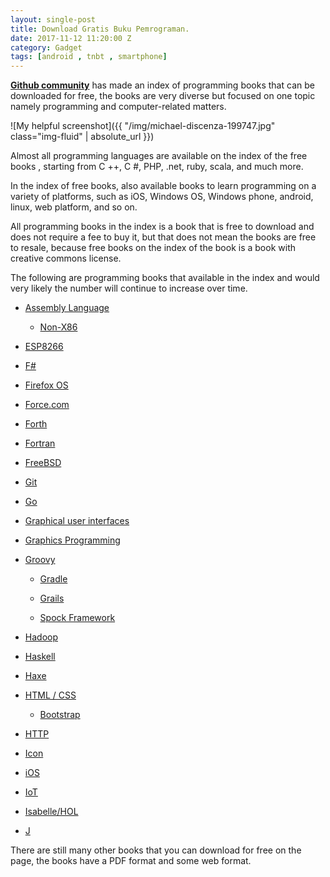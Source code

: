 ```yaml
---
layout: single-post
title: Download Gratis Buku Pemrograman.
date: 2017-11-12 11:20:00 Z
category: Gadget
tags: [android , tnbt , smartphone]
---
```


**[Github community](https://github.com/vhf/free-programming-books)** has made an index of programming books that can be downloaded for free, <!-- more --> the books are very diverse but focused on one topic namely programming and computer-related matters.

![My helpful screenshot]({{ "/img/michael-discenza-199747.jpg" class="img-fluid" | absolute_url }})

Almost all programming languages are available on the index of the free books , starting from C \+\+, C #, PHP, .net, ruby, scala, and much more.

In the index of free books, also available books to learn programming on a variety of platforms, such as iOS, Windows OS, Windows phone, android, linux, web platform, and so on.

All programming books in the index is a book that is free to download and does not require a fee to buy it, but that does not mean the books are free to resale, because free books on the index of the book is a book with creative commons license.

The following are programming books that available in the index and would very likely the number will continue to increase over time.

* [Assembly Language](https://github.com/vhf/free-programming-books/blob/master/free-programming-books.md#assembly-language)

  * [Non-X86](https://github.com/vhf/free-programming-books/blob/master/free-programming-books.md#non-x86)

* [ESP8266](https://github.com/vhf/free-programming-books/blob/master/free-programming-books.md#esp8266)

* [F#](https://github.com/vhf/free-programming-books/blob/master/free-programming-books.md#f-sharp)

* [Firefox OS](https://github.com/vhf/free-programming-books/blob/master/free-programming-books.md#firefox-os)

* [Force.com](https://github.com/vhf/free-programming-books/blob/master/free-programming-books.md#forcecom)

* [Forth](https://github.com/vhf/free-programming-books/blob/master/free-programming-books.md#forth)

* [Fortran](https://github.com/vhf/free-programming-books/blob/master/free-programming-books.md#fortran)

* [FreeBSD](https://github.com/vhf/free-programming-books/blob/master/free-programming-books.md#freebsd)

* [Git](https://github.com/vhf/free-programming-books/blob/master/free-programming-books.md#git)

* [Go](https://github.com/vhf/free-programming-books/blob/master/free-programming-books.md#go)

* [Graphical user interfaces](https://github.com/vhf/free-programming-books/blob/master/free-programming-books.md#graphical-user-interfaces)

* [Graphics Programming](https://github.com/vhf/free-programming-books/blob/master/free-programming-books.md#graphics-programming)

* [Groovy](https://github.com/vhf/free-programming-books/blob/master/free-programming-books.md#groovy)

  * [Gradle](https://github.com/vhf/free-programming-books/blob/master/free-programming-books.md#gradle)

  * [Grails](https://github.com/vhf/free-programming-books/blob/master/free-programming-books.md#grails)

  * [Spock Framework](https://github.com/vhf/free-programming-books/blob/master/free-programming-books.md#spock-framework)

* [Hadoop](https://github.com/vhf/free-programming-books/blob/master/free-programming-books.md#hadoop)

* [Haskell](https://github.com/vhf/free-programming-books/blob/master/free-programming-books.md#haskell)

* [Haxe](https://github.com/vhf/free-programming-books/blob/master/free-programming-books.md#haxe)

* [HTML / CSS](https://github.com/vhf/free-programming-books/blob/master/free-programming-books.md#html--css)

  * [Bootstrap](https://github.com/vhf/free-programming-books/blob/master/free-programming-books.md#bootstrap)

* [HTTP](https://github.com/vhf/free-programming-books/blob/master/free-programming-books.md#http)

* [Icon](https://github.com/vhf/free-programming-books/blob/master/free-programming-books.md#icon)

* [iOS](https://github.com/vhf/free-programming-books/blob/master/free-programming-books.md#ios)

* [IoT](https://github.com/vhf/free-programming-books/blob/master/free-programming-books.md#iot)

* [Isabelle/HOL](https://github.com/vhf/free-programming-books/blob/master/free-programming-books.md#isabellehol)

* [J](https://github.com/vhf/free-programming-books/blob/master/free-programming-books.md#j)

There are still many other books that you can download for free on the page, the books have a PDF format and some web format.
